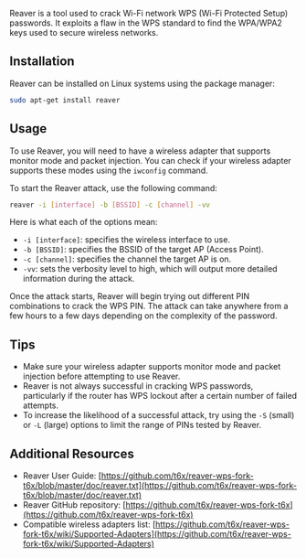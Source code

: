 

Reaver is a tool used to crack Wi-Fi network WPS (Wi-Fi Protected Setup) passwords. It exploits a flaw in the WPS standard to find the WPA/WPA2 keys used to secure wireless networks.

## Installation

Reaver can be installed on Linux systems using the package manager:

```bash
sudo apt-get install reaver
```

## Usage

To use Reaver, you will need to have a wireless adapter that supports monitor mode and packet injection. You can check if your wireless adapter supports these modes using the `iwconfig` command.

To start the Reaver attack, use the following command:

```bash
reaver -i [interface] -b [BSSID] -c [channel] -vv
```

Here is what each of the options mean:

- `-i [interface]`: specifies the wireless interface to use.
- `-b [BSSID]`: specifies the BSSID of the target AP (Access Point).
- `-c [channel]`: specifies the channel the target AP is on.
- `-vv`: sets the verbosity level to high, which will output more detailed information during the attack.

Once the attack starts, Reaver will begin trying out different PIN combinations to crack the WPS PIN. The attack can take anywhere from a few hours to a few days depending on the complexity of the password.

## Tips

- Make sure your wireless adapter supports monitor mode and packet injection before attempting to use Reaver.
- Reaver is not always successful in cracking WPS passwords, particularly if the router has WPS lockout after a certain number of failed attempts.
- To increase the likelihood of a successful attack, try using the `-S` (small) or `-L` (large) options to limit the range of PINs tested by Reaver.

## Additional Resources

- Reaver User Guide: [https://github.com/t6x/reaver-wps-fork-t6x/blob/master/doc/reaver.txt](https://github.com/t6x/reaver-wps-fork-t6x/blob/master/doc/reaver.txt)
- Reaver GitHub repository: [https://github.com/t6x/reaver-wps-fork-t6x](https://github.com/t6x/reaver-wps-fork-t6x)
- Compatible wireless adapters list: [https://github.com/t6x/reaver-wps-fork-t6x/wiki/Supported-Adapters](https://github.com/t6x/reaver-wps-fork-t6x/wiki/Supported-Adapters)